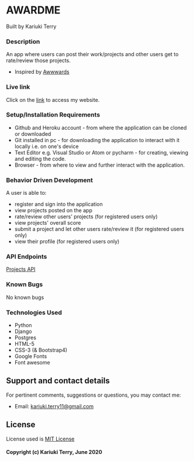 # AWARDME
Built by Kariuki Terry

### Description
An app where users can post their work/projects and other users get to rate/review those projects. 
- Inspired by [Awwwards](https://www.awwwards.com/)

### Live link
Click on the [link](https://awardmebyterry.herokuapp.com/) to access my website.

### Setup/Installation Requirements
- Github and Heroku account - from where the application can be cloned or downloaded
- Git installed in pc - for downloading the application to interact with it locally i.e. on one's device
- Text Editor e.g. Visual Studio or Atom or pycharm - for creating, viewing and editing the code.
- Browser - from where to view and further interact with the application.

### Behavior Driven Development
A user is able to:
- register and sign into the application
- view projects posted on the app
- rate/review other users' projects (for registered users only)
- view projects' overall score
- submit a project and let other users rate/review it (for registered users only)
- view their profile (for registered users only)

### API Endpoints

[Projects API](http://127.0.0.1:8000/api/project/)

### Known Bugs
No known bugs

### Technologies Used
- Python
- Django
- Postgres
- HTML-5
- CSS-3 (& Bootstrap4)
- Google Fonts
- Font awesome

## Support and contact details
For pertinent comments, suggestions or questions, you may contact me:
- Email: kariuki.terry11@gmail.com

## License
License used is [MIT License](https://choosealicense.com/licenses/mit/)


#### Copyright (c) Kariuki Terry, June 2020